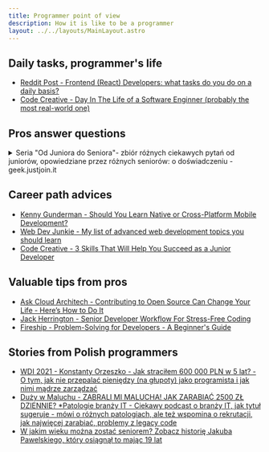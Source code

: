 ```yaml
---
title: Programmer point of view
description: How it is like to be a programmer
layout: ../../layouts/MainLayout.astro
---
```


## Daily tasks, programmer's life

- [Reddit Post - Frontend (React) Developers: what tasks do you do on a daily basis?](https://www.reddit.com/r/reactjs/comments/wkv6g4/frontendreact_developers_what_tasks_do_you_do_on/)
- [Code Creative - Day In The Life of a Software Enginner (probably the most real-world one)](https://www.youtube.com/watch?v=c5z85kfof6w)

## Pros answer questions

<details>

<summary>Seria "Od Juniora do Seniora"- zbiór różnych ciekawych pytań od juniorów, opowiedziane przez różnych seniorów: o doświadczeniu - geek.justjoin.it</summary>

- [Część 1](https://geek.justjoin.it/pytania-spolecznosc-it)
- [Część 2](https://geek.justjoin.it/pytania-od-juniora-do-seniora)
- [Część 3](https://geek.justjoin.it/od-juniora-do-seniora-spolecznosc)

</details>

## Career path advices

- [Kenny Gunderman - Should You Learn Native or Cross-Platform Mobile Development?](https://youtu.be/Mq_HS-o-v6o)
- [Web Dev Junkie - My list of advanced web development topics you should learn](https://www.youtube.com/watch?v=5PWXfjCCm1g)
- [Code Creative - 3 Skills That Will Help You Succeed as a Junior Developer](https://www.youtube.com/watch?v=I0Erp3w8qu4)

## Valuable tips from pros

- [Ask Cloud Architech - Contributing to Open Source Can Change Your Life - Here’s How to Do It](https://www.youtube.com/watch?v=CML6vfKjQss)
- [Jack Herrington - Senior Developer Workflow For Stress-Free Coding](https://www.youtube.com/watch?v=eAfUfKYcvBo)
- [Fireship - Problem-Solving for Developers - A Beginner's Guide](https://www.youtube.com/watch?v=UFc-RPbq8kg)

## Stories from Polish programmers

- [WDI 2021 - Konstanty Orzeszko - Jak straciłem 600 000 PLN w 5 lat? - O tym, jak nie przepalać pieniędzy (na głupoty) jako programista i jak nimi mądrze zarządzać](https://www.youtube.com/watch?v=mGuSdLWV1pk)
- [Duży w Maluchu - ZABRALI MI MALUCHA! JAK ZARABIAĆ 2500 ZŁ DZIENNIE? \*Patologie branży IT - Ciekawy podcast o branży IT, jak tytuł sugeruje - mówi o różnych patologiach, ale też wspomina o rekrutacji, jak najwięcej zarabiać, problemy z legacy code](https://www.youtube.com/watch?v=aHffnGVK-Vs)
- [W jakim wieku można zostać seniorem? Zobacz historię Jakuba Pawelskiego, który osiągnął to mając 19 lat](https://geek.justjoin.it/mlody-senior-developer)
